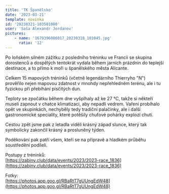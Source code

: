 ```yaml
---
title: 'TK Španělsko'
date: '2023-03-21'
template: novinka
id: '20230321-103501000'
user: 'Saša Alexandr Jordanov'
pictures:
    - name: '1679396086017_20230318_101045.jpg'
      ratio: '12'
---
```

Po loňském silném zážitku z posledního tréninku ve Francii se skupina dorostenců a dospělých tentokrát vydala během jarních prázdnin do teplejší destinace, a to přímo k moři u španělského města Alicante.

Celkem 15 mapových tréninků (včetně legendárního Thierryho "N") prověřilo nejen mapovou zdatnost v mnohdy nepřehledném terénu, ale i tu fyzickou při přebíhání písčitých dun.

Teploty se zpočátku během dne vyšplhaly až ke 27 °C, takže si někteří museli zapnout v chatce klimatizaci, aby nepadli vedrem. Vaření probíhalo opět ve skupinkách, nechyběly tedy tradiční palačinky, ale i další gastronomické speciality, které potěšily chuťové pohárky explozí chutí.

Cestou zpět jsme pak z letadla viděli krásný západ slunce, který tak symbolicky zakončil krásný a prosluněný týden.

Poděkování pak patří všem, kteří se na přípravě a hladkém průběhu soustředění podíleli.

Postupy z tréninků:  
[https://zabiny.club/data/events/2023/2023-race_1836](https://zabiny.club/data/events/2023/2023-race_1836)

Fotky:  
[https://photos.app.goo.gl/RBaRtT7gUUngEdW48](https://photos.app.goo.gl/RBaRtT7gUUngEdW48)
